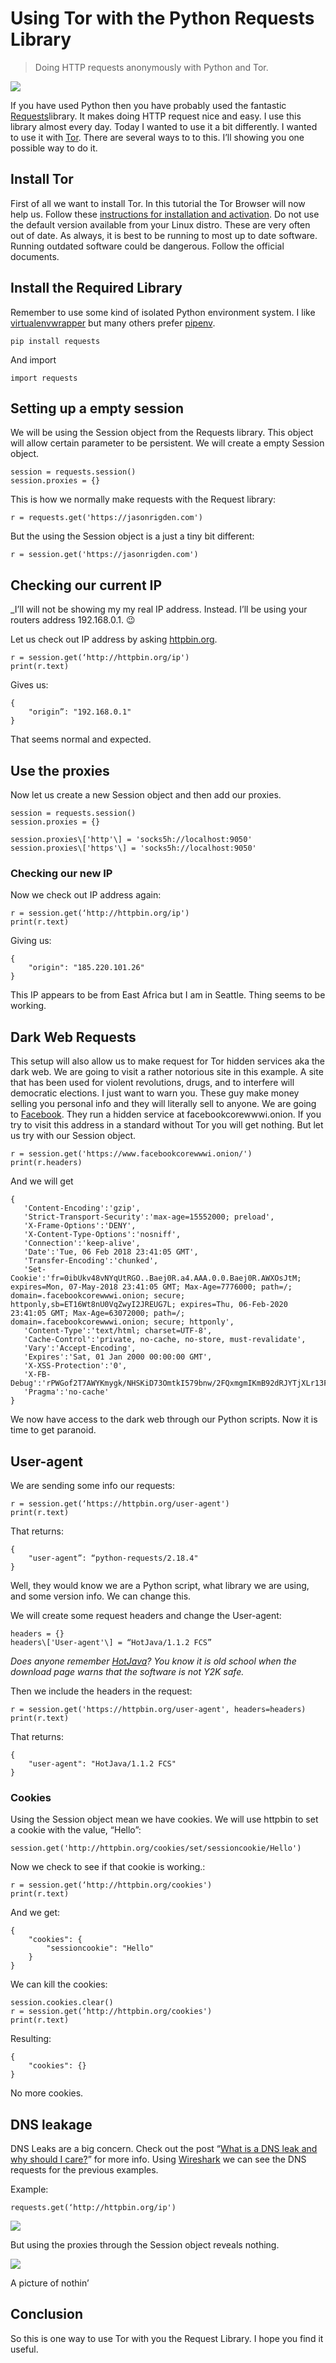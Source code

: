 # Using Tor with the Python Requests Library

> Doing HTTP requests anonymously with Python and Tor.

![](http://static.jasonrigden.com/img/requests_tor/web.png)

If you have used Python then you have probably used the fantastic  [Requests](http://docs.python-requests.org/en/master/)library. It makes doing HTTP request nice and easy. I use this library almost every day. Today I wanted to use it a bit differently. I wanted to use it with  [Tor](https://www.torproject.org/projects/torbrowser.html.en). There are several ways to to this. I’ll showing you one possible way to do it.

## Install Tor

First of all we want to install Tor. In this tutorial the Tor Browser will now help us. Follow these  [instructions for installation and activation](https://www.torproject.org/docs/debian.html.en). Do not use the default version available from your Linux distro. These are very often out of date. As always, it is best to be running to most up to date software. Running outdated software could be dangerous. Follow the official documents.

## Install the Required Library

Remember to use some kind of isolated Python environment system. I like  [virtualenvwrapper](https://virtualenvwrapper.readthedocs.io/en/latest/)  but many others prefer  [pipenv](https://docs.pipenv.org/).

    pip install requests

And import

    import requests

## Setting up a empty session

We will be using the Session object from the Requests library. This object will allow certain parameter to be persistent. We will create a empty Session object.

    session = requests.session()  
    session.proxies = {}

This is how we normally make requests with the Request library:

    r = requests.get('https://jasonrigden.com')

But the using the Session object is a just a tiny bit different:

    r = session.get('https://jasonrigden.com')

## Checking our current IP

_I’ll will not be showing my my real IP address. Instead. I’ll be using your routers address 192.168.0.1.  😉

Let us check out IP address by asking  [httpbin.org](https://httpbin.org/).

    r = session.get(‘http://httpbin.org/ip')
    print(r.text)

Gives us:

    {  
        "origin”: "192.168.0.1"  
    }

That seems normal and expected.

## Use the proxies

Now let us create a new Session object and then add our proxies.

    session = requests.session()  
    session.proxies = {}
    
    session.proxies\['http'\] = 'socks5h://localhost:9050'  
    session.proxies\['https'\] = 'socks5h://localhost:9050'

### Checking our new IP

Now we check out IP address again:

    r = session.get(‘http://httpbin.org/ip')
    print(r.text)

Giving us:

    {  
        "origin": "185.220.101.26"  
    }

This IP appears to be from East Africa but I am in Seattle. Thing seems to be working.

## Dark Web Requests

This setup will also allow us to make request for Tor hidden services aka the dark web. We are going to visit a rather notorious site in this example. A site that has been used for violent revolutions, drugs, and to interfere will democratic elections. I just want to warn you. These guy make money selling you personal info and they will literally sell to anyone. We are going to  [Facebook](https://www.facebook.com/). They run a hidden service at facebookcorewwwi.onion. If you try to visit this address in a standard without Tor you will get nothing. But let us try with our Session object.

    r = session.get('https://www.facebookcorewwwi.onion/')
    print(r.headers)

And we will get

    {    
       'Content-Encoding':'gzip',  
       'Strict-Transport-Security':'max-age=15552000; preload',  
       'X-Frame-Options':'DENY',  
       'X-Content-Type-Options':'nosniff',  
       'Connection':'keep-alive',  
       'Date':'Tue, 06 Feb 2018 23:41:05 GMT',  
       'Transfer-Encoding':'chunked',  
       'Set-Cookie':'fr=0ibUkv48vNYqUtRGO..Baej0R.a4.AAA.0.0.Baej0R.AWXOsJtM; expires=Mon, 07-May-2018 23:41:05 GMT; Max-Age=7776000; path=/; domain=.facebookcorewwwi.onion; secure; httponly,sb=ET16Wt8nU0VqZwyI2JREUG7L; expires=Thu, 06-Feb-2020 23:41:05 GMT; Max-Age=63072000; path=/; domain=.facebookcorewwwi.onion; secure; httponly',  
       'Content-Type':'text/html; charset=UTF-8',  
       'Cache-Control':'private, no-cache, no-store, must-revalidate',  
       'Vary':'Accept-Encoding',  
       'Expires':'Sat, 01 Jan 2000 00:00:00 GMT',  
       'X-XSS-Protection':'0',  
       'X-FB-Debug':'rPWGof2T7AWYKmygk/NHSKiD73OmtkI579bnw/2FQxmgmIKmB92dRJYTjXLr13Fj79PNaBYfp4N5/F2dzcNbSg==',  
       'Pragma':'no-cache'  
    }

We now have access to the dark web through our Python scripts. Now it is time to get paranoid.

## User-agent

We are sending some info our requests:

    r = session.get(‘https://httpbin.org/user-agent')
    print(r.text)

That returns:

    {  
        "user-agent”: “python-requests/2.18.4"  
    }

Well, they would know we are a Python script, what library we are using, and some version info. We can change this.

We will create some request headers and change the User-agent:

    headers = {}  
    headers\['User-agent'\] = “HotJava/1.1.2 FCS”

_Does anyone remember_ [_HotJava_](https://en.wikipedia.org/wiki/HotJava)_? You know it is old school when the download page warns that the software is not Y2K safe._

Then we include the headers in the request:

    r = session.get('https://httpbin.org/user-agent', headers=headers)
    print(r.text)

That returns:

    {  
        "user-agent": "HotJava/1.1.2 FCS"  
    }

### Cookies

Using the Session object mean we have cookies. We will use httpbin to set a cookie with the value, “Hello”:

    session.get('http://httpbin.org/cookies/set/sessioncookie/Hello')

Now we check to see if that cookie is working.:

    r = session.get(‘http://httpbin.org/cookies')
    print(r.text)

And we get:

    {  
        "cookies": {  
            "sessioncookie": "Hello"  
        }  
    }

We can kill the cookies:

    session.cookies.clear()
    r = session.get(‘http://httpbin.org/cookies')
    print(r.text)

Resulting:

    {  
        "cookies": {}  
    }

No more cookies.

## DNS leakage

DNS Leaks are a big concern. Check out the post “[What is a DNS leak and why should I care?](https://www.dnsleaktest.com/what-is-a-dns-leak.html)” for more info. Using  [Wireshark](https://www.wireshark.org/)  we can see the DNS requests for the previous examples.

Example:

    requests.get(‘http://httpbin.org/ip')


![](http://static.jasonrigden.com/img/requests_tor/leak1.png)

But using the proxies through the Session object reveals nothing.

![](http://static.jasonrigden.com/img/requests_tor/leak2.png)

A picture of nothin’

## Conclusion

So this is one way to use Tor with you the Request Library. I hope you find it useful.
